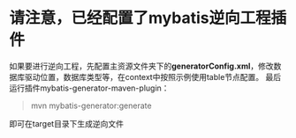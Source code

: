 # 请注意，已经配置了mybatis逆向工程插件
如果要进行逆向工程，先配置主资源文件夹下的**generatorConfig.xml**，修改数据库驱动位置，数据库类型等，在context中按照示例使用table节点配置。
最后运行插件mybatis-generator-maven-plugin：
> mvn mybatis-generator:generate

即可在target目录下生成逆向文件
